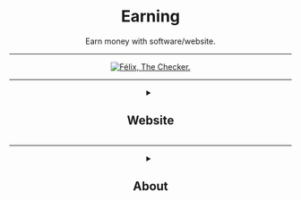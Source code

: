 <div align="center"><h1>Earning</h1>
<p>Earn money with software/website.</p>

___

[![Félix, The Checker.](https://github.com/LeBazarDeBryan/Earning/actions/workflows/link.yml/badge.svg)](https://github.com/LeBazarDeBryan/Earning/actions/workflows/link.yml)
___

<details><summary><h2>Website</h2></summary>
  
| Website | Type | Link |
|---------|------|------|
| AdNade | Surfbar | <a href="https://adnade.net/?ref=LeBazarDeBryan">✔️</a> |
| Appinion | Survey | <a href="">❌</a> |
| AttaPoll | Survey | <a href="https://attapoll.app/join/ykvoh">✔️</a> |
| Bitping | Share Internet | <a href="https://app.bitping.com/?r=fxiFvAEg">✔️</a> |
| ClicTune | Links | <a href="https://www.clictune.com/auth/signup/140463">✔️</a> |
| EarnApp | Share Internet | <a href="https://earnapp.com/dashboard/signup?r=B3RlZCMl">✔️</a> |
| Earnweb | Survey | <a href="">❌</a> |
| eBesucher | Surfbar | <a href="https://www.ebesucher.com/?ref=justfelix">✔️</a> |
| Gaganode | Share Internet | <a href="https://dashboard.gaganode.com/register?referral_code=brgbswarhqlepuu">✔️</a> |
| Google Opinion Rewards | Survey | <a href="https://surveys.google.com/google-opinion-rewards/">✔️</a> |
| Grass | Share Internet | <a href="https://app.getgrass.io/register/?referralCode=fvehjREzI13uGQv">✔️</a> |
| Honeygain | Share Internet | <a href="https://r.honeygain.me/LEBAZD645C">✔️</a> |
| JumpTask | Survey | <a href="https://www.jumptask.io/r/decyvanejacy">✔️</a> |
| Macadam | Walking | <a href="https://macadam.carrd.co">✔️</a> |
| Pawns | Share Internet | <a href="https://pawns.app/?r=3178929">✔️</a> |
| ProxyLite | Share Internet | <a href="https://proxylite.ru/?r=Q48OO8CX&utm_source=GitHub">✔️</a> |
| Repocket | Share Internet | <a href="https://link.repocket.com/vxLX">✔️</a> |
| Streetbees | Survey | <a href="https://www.streetbees.com">✔️</a> |
| Sweatcoin | Walking | <a href="https://sweatco.in/i/severinegalera">✔️</a> |
| TinyDrive | Mining | <a href="https://tinydrive.certificator.ca">❌</a> |
| WeWard | Walking | <a href="https://www.wewardapp.com">✔️</a> |
</details>

___

<details><summary><h2>About</h2></summary>
  
This is a little repositorie to win some money easily. Each website is verified by me before being added and being verified by ***Félix***, *The Checker!* It's a little bot that work everyday at 11 AM or when there's update. He verify all the link to see if it's down or not.

| Website | Link | Bot |
|---------|------|-----|
| Test    | <a href="https://example.com">✔️</a> | [![Félix, The Checker.](https://github.com/LeBazarDeBryan/Earning/actions/workflows/link.yml/badge.svg)](https://github.com/LeBazarDeBryan/Earning/actions/workflows/link.yml) |

The symbol in the link tab should be "✔️", If it's not, there's a problem and I'm probably trying to fix it.

</details>
</div>
